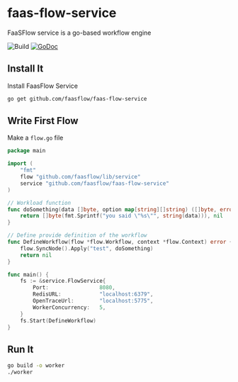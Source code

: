 # faas-flow-service
FaaSFlow service is a go-based workflow engine

![Build](https://github.com/faasflow/faas-flow-service/workflows/Faas-Flow-Service-Build/badge.svg)
[![GoDoc](https://godoc.org/github.com/faasflow/faas-flow-service?status.svg)](https://godoc.org/github.com/faasflow/faas-flow-service)


## Install It 
Install FaasFlow Service
```sh
go get github.com/faasflow/faas-flow-service
```

## Write First Flow
Make a `flow.go` file
```go
package main

import (
	"fmt"
	flow "github.com/faasflow/lib/service"
	service "github.com/faasflow/faas-flow-service"
)

// Workload function
func doSomething(data []byte, option map[string][]string) ([]byte, error) {
	return []byte(fmt.Sprintf("you said \"%s\"", string(data))), nil
}

// Define provide definition of the workflow
func DefineWorkflow(flow *flow.Workflow, context *flow.Context) error {
	flow.SyncNode().Apply("test", doSomething)
	return nil
}

func main() {
	fs := &service.FlowService{
		Port:                8080,
		RedisURL:            "localhost:6379",
		OpenTraceUrl:        "localhost:5775",
		WorkerConcurrency:   5,
	}
	fs.Start(DefineWorkflow)
}
```

## Run It 
```sh
go build -o worker
./worker
```
